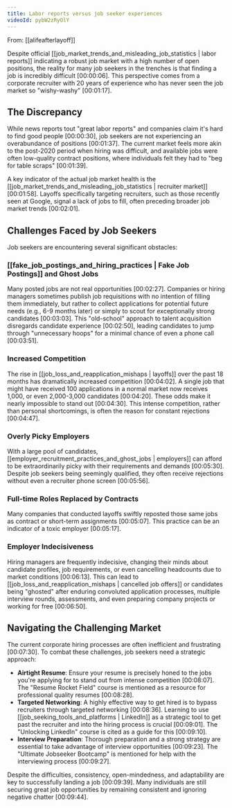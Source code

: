 ```yaml
---
title: Labor reports versus job seeker experiences
videoId: pybW2zRyOlY
---
```


From: [[alifeafterlayoff]] <br/> 

Despite official [[job_market_trends_and_misleading_job_statistics | labor reports]] indicating a robust job market with a high number of open positions, the reality for many job seekers in the trenches is that finding a job is incredibly difficult <a class="yt-timestamp" data-t="00:00:06">[00:00:06]</a>. This perspective comes from a corporate recruiter with 20 years of experience who has never seen the job market so "wishy-washy" <a class="yt-timestamp" data-t="00:01:17">[00:01:17]</a>.

## The Discrepancy

While news reports tout "great labor reports" and companies claim it's hard to find good people <a class="yt-timestamp" data-t="00:00:30">[00:00:30]</a>, job seekers are not experiencing an overabundance of positions <a class="yt-timestamp" data-t="00:01:37">[00:01:37]</a>. The current market feels more akin to the post-2020 period when hiring was difficult, and available jobs were often low-quality contract positions, where individuals felt they had to "beg for table scraps" <a class="yt-timestamp" data-t="00:01:39">[00:01:39]</a>.

A key indicator of the actual job market health is the [[job_market_trends_and_misleading_job_statistics | recruiter market]] <a class="yt-timestamp" data-t="00:01:58">[00:01:58]</a>. Layoffs specifically targeting recruiters, such as those recently seen at Google, signal a lack of jobs to fill, often preceding broader job market trends <a class="yt-timestamp" data-t="00:02:01">[00:02:01]</a>.

## Challenges Faced by Job Seekers

Job seekers are encountering several significant obstacles:

### [[fake_job_postings_and_hiring_practices | Fake Job Postings]] and Ghost Jobs
Many posted jobs are not real opportunities <a class="yt-timestamp" data-t="00:02:27">[00:02:27]</a>. Companies or hiring managers sometimes publish job requisitions with no intention of filling them immediately, but rather to collect applications for potential future needs (e.g., 6-9 months later) or simply to scout for exceptionally strong candidates <a class="yt-timestamp" data-t="00:03:03">[00:03:03]</a>. This "old-school" approach to talent acquisition disregards candidate experience <a class="yt-timestamp" data-t="00:02:50">[00:02:50]</a>, leading candidates to jump through "unnecessary hoops" for a minimal chance of even a phone call <a class="yt-timestamp" data-t="00:03:51">[00:03:51]</a>.

### Increased Competition
The rise in [[job_loss_and_reapplication_mishaps | layoffs]] over the past 18 months has dramatically increased competition <a class="yt-timestamp" data-t="00:04:02">[00:04:02]</a>. A single job that might have received 100 applications in a normal market now receives 1,000, or even 2,000-3,000 candidates <a class="yt-timestamp" data-t="00:04:20">[00:04:20]</a>. These odds make it nearly impossible to stand out <a class="yt-timestamp" data-t="00:04:30">[00:04:30]</a>. This intense competition, rather than personal shortcomings, is often the reason for constant rejections <a class="yt-timestamp" data-t="00:04:47">[00:04:47]</a>.

### Overly Picky Employers
With a large pool of candidates, [[employer_recruitment_practices_and_ghost_jobs | employers]] can afford to be extraordinarily picky with their requirements and demands <a class="yt-timestamp" data-t="00:05:30">[00:05:30]</a>. Despite job seekers being seemingly qualified, they often receive rejections without even a recruiter phone screen <a class="yt-timestamp" data-t="00:05:56">[00:05:56]</a>.

### Full-time Roles Replaced by Contracts
Many companies that conducted layoffs swiftly reposted those same jobs as contract or short-term assignments <a class="yt-timestamp" data-t="00:05:07">[00:05:07]</a>. This practice can be an indicator of a toxic employer <a class="yt-timestamp" data-t="00:05:17">[00:05:17]</a>.

### Employer Indecisiveness
Hiring managers are frequently indecisive, changing their minds about candidate profiles, job requirements, or even cancelling headcounts due to market conditions <a class="yt-timestamp" data-t="00:06:13">[00:06:13]</a>. This can lead to [[job_loss_and_reapplication_mishaps | cancelled job offers]] or candidates being "ghosted" after enduring convoluted application processes, multiple interview rounds, assessments, and even preparing company projects or working for free <a class="yt-timestamp" data-t="00:06:50">[00:06:50]</a>.

## Navigating the Challenging Market

The current corporate hiring processes are often inefficient and frustrating <a class="yt-timestamp" data-t="00:07:30">[00:07:30]</a>. To combat these challenges, job seekers need a strategic approach:

*   **Airtight Resume**: Ensure your resume is precisely honed to the jobs you're applying for to stand out from intense competition <a class="yt-timestamp" data-t="00:08:07">[00:08:07]</a>. The "Resume Rocket Field" course is mentioned as a resource for professional quality resumes <a class="yt-timestamp" data-t="00:08:28">[00:08:28]</a>.
*   **Targeted Networking**: A highly effective way to get hired is to bypass recruiters through targeted networking <a class="yt-timestamp" data-t="00:08:36">[00:08:36]</a>. Learning to use [[job_seeking_tools_and_platforms | LinkedIn]] as a strategic tool to get past the recruiter and into the hiring process is crucial <a class="yt-timestamp" data-t="00:09:01">[00:09:01]</a>. The "Unlocking LinkedIn" course is cited as a guide for this <a class="yt-timestamp" data-t="00:09:10">[00:09:10]</a>.
*   **Interview Preparation**: Thorough preparation and a strong strategy are essential to take advantage of interview opportunities <a class="yt-timestamp" data-t="00:09:23">[00:09:23]</a>. The "Ultimate Jobseeker Bootcamp" is mentioned for help with the interviewing process <a class="yt-timestamp" data-t="00:09:27">[00:09:27]</a>.

Despite the difficulties, consistency, open-mindedness, and adaptability are key to successfully landing a job <a class="yt-timestamp" data-t="00:09:39">[00:09:39]</a>. Many individuals are still securing great job opportunities by remaining consistent and ignoring negative chatter <a class="yt-timestamp" data-t="00:09:44">[00:09:44]</a>.